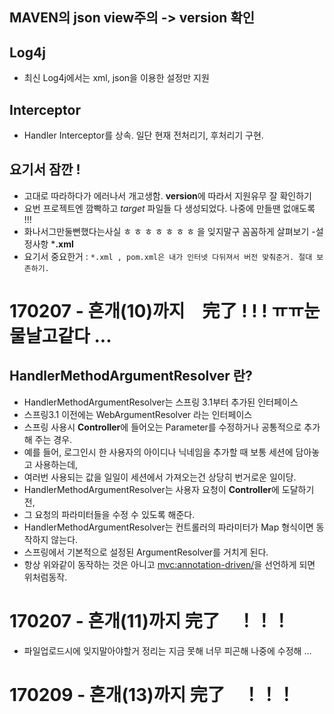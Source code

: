 ## MAVEN의 **json view**주의 -> version 확인

## Log4j
- 최신 Log4j에서는 xml, json을 이용한 설정만 지원

## Interceptor 
- Handler Interceptor를 상속. 일단 현재 전처리기, 후처리기 구현.

## 요기서 잠깐 ! 
- 고대로 따라하다가 에러나서 개고생함. **version**에 따라서 지원유무 잘 확인하기
- 요번 프로젝트엔 깜빡하고 *target* 파일들 다 생성되었다. 나중에 만들땐 없애도록 !!!  
- 화나서그만둘뻔했다는사실 ㅎ ㅎ ㅎ ㅎ ㅎ ㅎ ㅎ 을 잊지말구 꼼꼼하게 살펴보기 -설정사항 ***.xml**
- 요기서 중요한거 : `*.xml , pom.xml은 내가 인터넷 다뒤져서 버전 맞춰준거. 절대 보존하기.`

# 170207 - 흔개(10)까지　完了 ! ! ! ㅠㅠ눈물날고같다 ... 

## HandlerMethodArgumentResolver 란?
- HandlerMethodArgumentResolver는 스프링 3.1부터 추가된 인터페이스 
- 스프링3.1 이전에는 WebArgumentResolver 라는 인터페이스 
- 스프링 사용시 **Controller**에 들어오는 Parameter를 수정하거나 공통적으로 추가해 주는 경우.
- 예를 들어, 로그인시 한 사용자의 아이디나 닉네임을 추가할 때 보통 세션에 담아놓고 사용하는데, 
- 여러번 사용되는 값을 일일이 세션에서 가져오는건 상당히 번거로운 일이당.
- HandlerMethodArgumentResolver는 사용자 요청이 **Controller**에 도달하기 전, 
- 그 요청의 파라미터들을 수정 수 있도록 해준다. 
- HandlerMethodArgumentResolver는 컨트롤러의 파라미터가 Map 형식이면 동작하지 않는다.
- 스프링에서 기본적으로 설정된 ArgumentResolver를 거치게 된다.
- 항상 위와같이 동작하는 것은 아니고 <mvc:annotation-driven/>을 선언하게 되면 위처럼동작. 

# 170207 - 흔개(11)까지 完了　！！！

- 파일업로드시에 잊지말아야할거 정리는 지금 못해 너무 피곤해 나중에 수정해 ... 
# 170209 - 흔개(13)까지 完了　！！！

